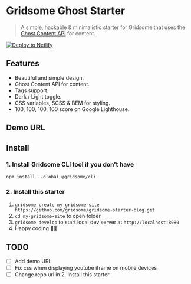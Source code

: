 # Gridsome Ghost Starter

> A simple, hackable & minimalistic starter for Gridsome that uses the [Ghost Content API](https://ghost.org/docs/api/v3/content/) for content.

[![Deploy to Netlify](https://www.netlify.com/img/deploy/button.svg)](https://app.netlify.com/start/deploy?repository=https://github.com/princyraza/gridsome-ghost-starter)

## Features

- Beautiful and simple design.
- Ghost Content API for content.
- Tags support.
- Dark / Light toggle.
- CSS variables, SCSS & BEM for styling.
- 100, 100, 100, 100 score on Google Lighthouse.

## Demo URL

## Install

### 1. Install Gridsome CLI tool if you don't have

`npm install --global @gridsome/cli`

### 2. Install this starter

1. `gridsome create my-gridsome-site https://github.com/gridsome/gridsome-starter-blog.git`
2. `cd my-gridsome-site` to open folder
3. `gridsome develop` to start local dev server at `http://localhost:8080`
4. Happy coding 🎉🙌

## TODO

- [ ] Add demo URL
- [ ] Fix css when displaying youtube iframe on mobile devices
- [ ] Change repo url in 2. Install this starter

